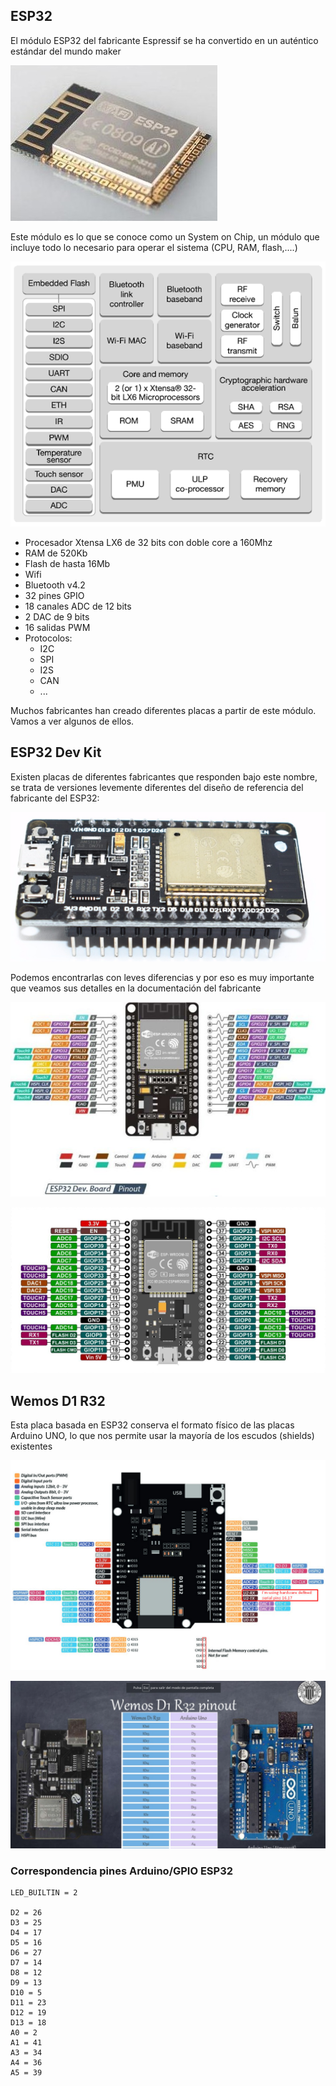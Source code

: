## ESP32

El módulo ESP32 del fabricante Espressif se ha convertido en un auténtico estándar del mundo maker

![](./images/esp32-wroom-32.jpg)

Este módulo es lo que se conoce como un System on Chip, un módulo que incluye todo lo necesario para operar el sistema (CPU, RAM, flash,....)

![](./images/esp32-soc.png)

* Procesador Xtensa LX6 de 32 bits con doble core a 160Mhz 
* RAM de 520Kb
* Flash de hasta 16Mb
* Wifi
* Bluetooth v4.2
* 32 pines GPIO
* 18 canales ADC de 12 bits
* 2 DAC de 9 bits
* 16 salidas PWM
* Protocolos:
    * I2C
    * SPI
    * I2S
    * CAN
    * ...

Muchos fabricantes han creado diferentes placas a partir de este módulo. Vamos a ver algunos de ellos.

## ESP32 Dev Kit

Existen placas de diferentes fabricantes que responden bajo este nombre, se trata de versiones levemente diferentes del diseño de referencia del fabricante del ESP32:

![](./images/esp32-wroom-32-devkit-v1-placa-con-wifi-y-bluetooth.jpg)

Podemos encontrarlas con leves diferencias y por eso es muy importante que veamos sus detalles en la documentación del fabricante

![](./images/ESP32-pinout-728x450.jpg)

![](./images/wroom32_pinout.jpg)



## Wemos D1 R32

Esta placa basada en ESP32 conserva el formato físico de las placas Arduino UNO, lo que nos permite usar la mayoría de los escudos (shields) existentes

![](./images/Wemos_D1_R32_pinout.jpeg)

![](./images/Pinout-Arduino-WemosD1R32.png)

### Correspondencia pines Arduino/GPIO ESP32

    LED_BUILTIN = 2

    D2 = 26
    D3 = 25
    D4 = 17
    D5 = 16
    D6 = 27
    D7 = 14
    D8 = 12
    D9 = 13
    D10 = 5
    D11 = 23
    D12 = 19
    D13 = 18
    A0 = 2
    A1 = 41
    A3 = 34
    A4 = 36
    A5 = 39


